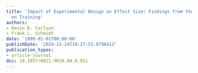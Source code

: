 ```yaml
---
title: 'Impact of Experimental Design on Effect Size: Findings from the Research Literature
  on Training'
authors:
- Kevin D. Carlson
- Frank L. Schmidt
date: '1999-01-01T00:00:00'
publishDate: '2024-12-24T10:27:53.079641Z'
publication_types:
- article-journal
doi: 10.1037/0021-9010.84.6.851
---
```

